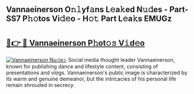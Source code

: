 ## Vannaeinerson O𝚗𝚕yf𝚊ns L𝚎a𝚔ed N𝚞𝚍es - Part-SS7 P𝚑𝚘tos Vi𝚍𝚎o - H𝚘𝚝 Part L𝚎a𝚔s EMUGz

# <h2><a href="http://kf5vwuw.oniu.top/?m=Vannaeinerson">🔗👉 🔴 Vannaeinerson P𝚑ot𝚘𝚜 V𝚒d𝚎o</a></h2>

[![Vannaeinerson Nu𝚍e𝚜](https://i.imgur.com/0qMVB7G.gif)](http://kf5vwuw.oniu.top/?m=Vannaeinerson)
Social media thought leader Vannaeinerson, known for publishing dance and lifestyle content, consisting of presentations and vlogs. Vannaeinerson's public image is characterized by its warm and genuine demeanor, but the intricacies of his personal life remain shrouded in secrecy.  
